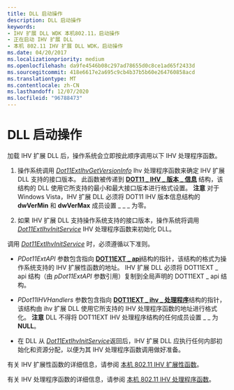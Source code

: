 ```yaml
---
title: DLL 启动操作
description: DLL 启动操作
keywords:
- IHV 扩展 DLL WDK 本机802.11，启动操作
- 正在启动 IHV 扩展 DLL
- 本机 802.11 IHV 扩展 DLL WDK，启动操作
ms.date: 04/20/2017
ms.localizationpriority: medium
ms.openlocfilehash: da9fe4546b08c297ad78655d0c8ce1ad65f2433d
ms.sourcegitcommit: 418e6617e2a695c9cb4b37b5b60e264760858acd
ms.translationtype: MT
ms.contentlocale: zh-CN
ms.lasthandoff: 12/07/2020
ms.locfileid: "96788473"
---
```

# <a name="dll-start-operations"></a>DLL 启动操作




 

加载 IHV 扩展 DLL 后，操作系统会立即按此顺序调用以下 IHV 处理程序函数。

1.  操作系统调用 [*Dot11ExtIhvGetVersionInfo*](/windows-hardware/drivers/ddi/wlanihv/nc-wlanihv-dot11extihv_get_version_info) Ihv 处理程序函数来确定 IHV 扩展 DLL 支持的接口版本。 此函数被传递到 [**DOT11 \_ IHV \_ 版本 \_ 信息**](/windows-hardware/drivers/ddi/wlanihv/ns-wlanihv-_dot11_ihv_version_info) 结构，该结构的 DLL 使用它所支持的最小和最大接口版本进行格式设置。
    **注意**  对于 Windows Vista，IHV 扩展 DLL 必须将 DOT11 IHV 版本信息结构的 **dwVerMin** 和 **dwVerMax** 成员设置 \_ \_ \_ 为零。

     

2.  如果 IHV 扩展 DLL 支持操作系统支持的接口版本，操作系统将调用 [*Dot11ExtIhvInitService*](/windows-hardware/drivers/ddi/wlanihv/nc-wlanihv-dot11extihv_init_service) IHV 处理程序函数来初始化 DLL。

调用 [*Dot11ExtIhvInitService*](/windows-hardware/drivers/ddi/wlanihv/nc-wlanihv-dot11extihv_init_service) 时，必须遵循以下准则。

-   *PDot11ExtAPI* 参数包含指向 [**DOT11EXT \_ api**](/windows-hardware/drivers/ddi/wlanihv/ns-wlanihv-_dot11ext_apis)结构的指针，该结构的格式为操作系统支持的 IHV 扩展性函数的地址。 IHV 扩展 DLL 必须将 DOT11EXT \_ api 结构（由 *pDot11ExtAPI* 参数引用）复制到全局声明的 DOT11EXT \_ api 结构。

-   *PDot11IHVHandlers* 参数包含指向 [**DOT11EXT \_ ihv \_ 处理程序**](/windows-hardware/drivers/ddi/wlanihv/ns-wlanihv-_dot11ext_ihv_handlers)结构的指针，该结构由 ihv 扩展 DLL 使用它所支持的 IHV 处理程序函数的地址进行格式化。
    **注意**  DLL 不得将 DOT11EXT IHV 处理程序结构的任何成员设置 \_ \_ 为 **NULL**。

     

-   在 DLL 从 [*Dot11ExtIhvInitService*](/windows-hardware/drivers/ddi/wlanihv/nc-wlanihv-dot11extihv_init_service)返回后，IHV 扩展 DLL 应执行任何内部初始化和资源分配，以便为其 IHV 处理程序函数调用做好准备。

有关 IHV 扩展性函数的详细信息，请参阅 [本机 802.11 IHV 扩展性函数](./native-802-11-ihv-extensibility-functions.md)。

有关 IHV 处理程序函数的详细信息，请参阅 [本机 802.11 IHV 处理程序函数](./native-802-11-ihv-handler-functions.md)。

 

 
